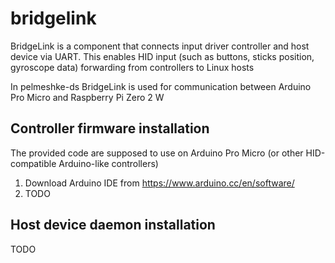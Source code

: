 # bridgelink

BridgeLink is a component that connects input driver controller and host device via UART. This enables HID input (such as buttons, sticks position, gyroscope data) forwarding from controllers to Linux hosts

In pelmeshke-ds BridgeLink is used for communication between Arduino Pro Micro and Raspberry Pi Zero 2 W

## Controller firmware installation

The provided code are supposed to use on Arduino Pro Micro (or other HID-compatible Arduino-like controllers)

1. Download Arduino IDE from https://www.arduino.cc/en/software/
2. TODO


## Host device daemon installation

TODO


